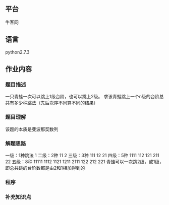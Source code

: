 
## 平台
牛客网

## 语言
python2.7.3

## 作业内容

### 题目描述

一只青蛙一次可以跳上1级台阶，也可以跳上2级。
求该青蛙跳上一个n级的台阶总共有多少种跳法（先后次序不同算不同的结果）


### 题目理解
该题的本质是斐波那契数列



### 解题思路
一级：1种跳法   1
二级：2种       11    2
三级：3种       111     12      21
四级：5种       1111    112     121     211     22
五级：8种       11111   1112    1121    1211    2111    122     212     221
青蛙可以一次跳2级，或1级，即总共跳的台阶数都是由2和1相加得到的


### 程序



### 补充知识点
